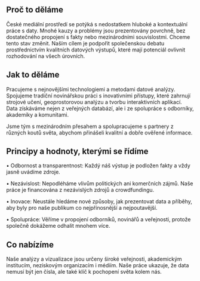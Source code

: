 ## Proč to děláme

České mediální prostředí se potýká s nedostatkem hluboké a kontextuální práce s daty. Mnohé kauzy a problémy jsou
prezentovány povrchně, bez dostatečného propojení s fakty nebo mezinárodními souvislostmi. Chceme tento stav
změnit. Naším cílem je podpořit společenskou debatu prostřednictvím kvalitních datových výstupů, které mají potenciál
ovlivnit rozhodování na všech úrovních.

## Jak to děláme

Pracujeme s nejnovějšími technologiemi a metodami datové analýzy. Spojujeme tradiční novinářskou práci s inovativními
přístupy, které zahrnují strojové učení, geoprostorovou analýzu a tvorbu interaktivních aplikací. Data získáváme nejen z
veřejných databází, ale i ze spolupráce s odborníky, akademiky a komunitami.

Jsme tým s mezinárodním přesahem a spolupracujeme s partnery z různých koutů světa, abychom přinášeli kvalitní a
dobře ověřené informace.

## Principy a hodnoty, kterými se řídíme

• Odbornost a transparentnost: Každý náš výstup je podložen fakty a vždy jasně uvádíme zdroje.

• Nezávislost: Nepodléháme vlivům politických ani komerčních zájmů. Naše práce je financována z nezávislých zdrojů a crowdfundingu.

• Inovace: Neustále hledáme nové způsoby, jak prezentovat data a příběhy, aby byly pro naše publikum co
nejpřínosnější a nejpoutavější.

• Spolupráce: Věříme v propojení odborníků, novinářů a veřejnosti, protože společně dokážeme odhalit mnohem více.

## Co nabízíme

Naše analýzy a vizualizace jsou určeny široké veřejnosti, akademickým institucím, neziskovým organizacím i médiím. Naše
práce ukazuje, že data nemusí být jen čísla, ale také klíč k pochopení světa kolem nás.